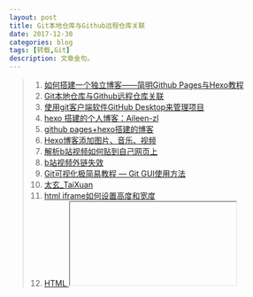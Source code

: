 ```yaml
---
layout: post
title: Git本地仓库与Github远程仓库关联 
date: 2017-12-30
categories: blog
tags: [转载,Git]
description: 文章金句。
---
```




>1. [如何搭建一个独立博客——简明Github Pages与Hexo教程](https://www.jianshu.com/p/05289a4bc8b2)   
>2. [Git本地仓库与Github远程仓库关联 ](https://www.cnblogs.com/tinyphp/p/5025311.html)  
>2. [使用git客户端软件GitHub Desktop来管理项目](http://blog.csdn.net/qq_20044689/article/details/51660203)
>2. [hexo 搭建的个人博客：Aileen-zl](http://blog.csdn.net/u013384788/article/details/74079890#t0)
>2. [github pages+hexo搭建的博客](https://www.zhihu.com/question/50741481)
>2. [Hexo博客添加图片、音乐、视频](http://blog.csdn.net/jhtsunshine/article/details/60959628)
>2. [解析b站视频如何贴到自己网页上](https://segmentfault.com/a/1190000011465874)
>2. [b站视频外链失效](http://bbs.colg.cn/thread-5263217-1-1.html)
>2. [Git可视化极简易教程 — Git GUI使用方法](http://www.runoob.com/w3cnote/git-gui-window.html)
>2. [太玄_TaiXuan](https://space.bilibili.com/11416540#/video?keyword=git)
>2. [html iframe如何设置高度和宽度](https://zhidao.baidu.com/question/552944494241329892.html)
>2. [HTML <iframe> 标签的 width 属性](http://www.w3school.com.cn/tags/att_iframe_width.asp)


![image](https://github.com/feiyuii/feiyuii.github.io/blob/master/img/crowds/crowds.jpg?raw=true)



ps: file title:2017-x-x-what-to-write
